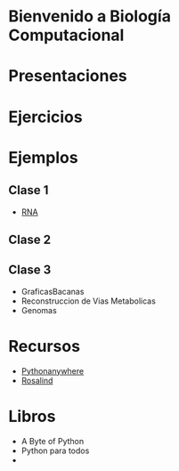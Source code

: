# Bienvenido a Biología Computacional

# Presentaciones

# Ejercicios

# Ejemplos

## Clase 1

  + [RNA](ejemplos/EjemploRosalind/rna.py)

## Clase 2

## Clase 3

  + GraficasBacanas
  + Reconstruccion de Vias Metabolicas
  + Genomas

# Recursos

+ [Pythonanywhere](Pythonanywhere.com)
+ [Rosalind](rosalind.info)

# Libros

+ A Byte of Python
+ Python para todos
+ 
